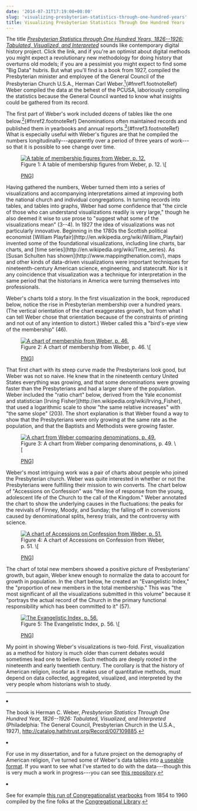 ```yaml
---
date: '2014-07-31T17:19:00+00:00'
slug: 'visualizing-presbyterian-statistics-through-one-hundred-years'
title: Visualizing Presbyterian Statistics Through One Hundred Years
---
```


The title *[Presbyterian Statistics through One Hundred Years, 1826--1926: Tabulated, Visualized, and Interpreted](http://catalog.hathitrust.org/Record/007109885)* sounds like contemporary digital history project. Click the link, and if you're an optimist about digital methods you might expect a revolutionary new methodology for doing history that overturns old models; if you are a pessimist you might expect to find some "Big Data" hubris. But what you'll find is a book from 1927, compiled the Presbyterian minister and employee of the General Council of the Presbyterian Church U.S.A., Herman Carl Weber.[<sup>1</sup>](#fn1){\#fnref1.footnoteRef} Weber compiled the data at the behest of the PCUSA, laboriously compiling the statistics because the General Council wanted to know what insights could be gathered from its record.

The first part of Weber's work included dozens of tables like the one below.[<sup>2</sup>](#fn2){\#fnref2.footnoteRef} Denominations often maintained records and published them in yearbooks and annual reports.[<sup>3</sup>](#fn3){\#fnref3.footnoteRef} What is especially useful with Weber's figures are that he compiled the numbers longitudinally---apparently over a period of three years of work---so that it is possible to see change over time.
<figure id="figure-1">
<a onclick="ga('send', 'event', { 'eventCategory': 'Figure', 'eventAction': 'View', 'eventLabel': 'weber/table'});" href='/figures/weber/table.png'><img src='/figures/weber/table.png' alt='A table of membership figures from Weber, p. 12.'></a>
<figcaption>
Figure 1: A table of membership figures from Weber, p. 12. \[

<a onclick="ga(&#39;send&#39;, &#39;event&#39;, { &#39;eventCategory&#39;: &#39;Figure&#39;, &#39;eventAction&#39;: &#39;View&#39;, &#39;eventLabel&#39;: &#39;weber/table&#39;});" href="/figures/weber/table.png">PNG</a>\]

</figcaption>
</figure>
Having gathered the numbers, Weber turned them into a series of visualizations and accompanying interpretations aimed at improving both the national church and individual congregations. In turning records into tables, and tables into graphs, Weber had some confidence that "the circle of those who can understand visualizations readily is very large," though he also deemed it wise to use prose to "suggest what some of the visualizations mean" (3--4). In 1927 the idea of visualizations was not particularly innovative. Beginning in the 1780s the Scottish political economist [William Playfair](http://en.wikipedia.org/wiki/William_Playfair) invented some of the foundational visualizations, including line charts, bar charts, and [time series](http://en.wikipedia.org/wiki/Time_series). As [Susan Schulten has shown](http://www.mappingthenation.com/), maps and other kinds of data-driven visualizations were important techniques for nineteenth-century American science, engineering, and statecraft. Nor is it any coincidence that visualization was a technique for interpretation in the same period that the historians in America were turning themselves into professionals.

Weber's charts told a story. In the first visualization in the book, reproduced below, notice the rise in Presbyterian membership over a hundred years. (The vertical orientation of the chart exaggerates growth, but from what I can tell Weber chose that orientation because of the constraints of printing and not out of any intention to distort.) Weber called this a "bird's-eye view of the membership" (46).
<figure id="figure-2">
<a onclick="ga('send', 'event', { 'eventCategory': 'Figure', 'eventAction': 'View', 'eventLabel': 'weber/membership'});" href='/figures/weber/membership.png'><img src='/figures/weber/membership.png' alt='A chart of membership from Weber, p. 46.'></a>
<figcaption>
Figure 2: A chart of membership from Weber, p. 46. \[

<a onclick="ga(&#39;send&#39;, &#39;event&#39;, { &#39;eventCategory&#39;: &#39;Figure&#39;, &#39;eventAction&#39;: &#39;View&#39;, &#39;eventLabel&#39;: &#39;weber/membership&#39;});" href="/figures/weber/membership.png">PNG</a>\]

</figcaption>
</figure>
That first chart with its steep curve made the Presbyterians look good, but Weber was not so naive. He knew that in the nineteenth century United States everything was growing, and that some denominations were growing faster than the Presbyterians and had a larger share of the population. Weber included the "ratio chart" below, derived from the Yale economist and statistician [Irving Fisher](http://en.wikipedia.org/wiki/Irving_Fisher), that used a logarithmic scale to show "the same relative increases" with "the same slope" (203). The short explanation is that Weber found a way to show that the Presbyterians were only growing at the same rate as the population, and that the Baptists and Methodists were growing faster.
<figure id="figure-3">
<a onclick="ga('send', 'event', { 'eventCategory': 'Figure', 'eventAction': 'View', 'eventLabel': 'weber/ratio'});" href='/figures/weber/ratio.png'><img src='/figures/weber/ratio.png' alt='A chart from Weber comparing denominations, p. 49.'></a>
<figcaption>
Figure 3: A chart from Weber comparing denominations, p. 49. \[

<a onclick="ga(&#39;send&#39;, &#39;event&#39;, { &#39;eventCategory&#39;: &#39;Figure&#39;, &#39;eventAction&#39;: &#39;View&#39;, &#39;eventLabel&#39;: &#39;weber/ratio&#39;});" href="/figures/weber/ratio.png">PNG</a>\]

</figcaption>
</figure>
Weber's most intriguing work was a pair of charts about people who joined the Presbyterian church. Weber was quite interested in whether or not the Presbyterians were fulfilling their mission to win converts. The chart below of "Accessions on Confession" was "the line of response from the young, adolescent life of the Church to the call of the Kingdom." Weber annotated the chart to show the underlying causes in the fluctuations: the peaks for the revivals of Finney, Moody, and Sunday; the falling off in conversions caused by denominational splits, heresy trials, and the controversy with science.
<figure id="figure-4">
<a onclick="ga('send', 'event', { 'eventCategory': 'Figure', 'eventAction': 'View', 'eventLabel': 'weber/accessions'});" href='/figures/weber/accessions.png'><img src='/figures/weber/accessions.png' alt='A chart of Accessions on Confession from Weber, p. 51.'></a>
<figcaption>
Figure 4: A chart of Accessions on Confession from Weber, p. 51. \[

<a onclick="ga(&#39;send&#39;, &#39;event&#39;, { &#39;eventCategory&#39;: &#39;Figure&#39;, &#39;eventAction&#39;: &#39;View&#39;, &#39;eventLabel&#39;: &#39;weber/accessions&#39;});" href="/figures/weber/accessions.png">PNG</a>\]

</figcaption>
</figure>
The chart of total new members showed a positive picture of Presbyterians' growth, but again, Weber knew enough to normalize the data to account for growth in population. In the chart below, he created an "Evangelistic Index," the "proportion of new members in the total membership." This was "the most significant of all the visualizations submitted in this volume" because it "portrays the actual record of the Church in the primary functional responsibility which has been committed to it" (57).
<figure id="figure-5">
<a onclick="ga('send', 'event', { 'eventCategory': 'Figure', 'eventAction': 'View', 'eventLabel': 'weber/evangelistic'});" href='/figures/weber/evangelistic.png'><img src='/figures/weber/evangelistic.png' alt='The Evangelistic Index, p. 56.'></a>
<figcaption>
Figure 5: The Evangelistic Index, p. 56. \[

<a onclick="ga(&#39;send&#39;, &#39;event&#39;, { &#39;eventCategory&#39;: &#39;Figure&#39;, &#39;eventAction&#39;: &#39;View&#39;, &#39;eventLabel&#39;: &#39;weber/evangelistic&#39;});" href="/figures/weber/evangelistic.png">PNG</a>\]

</figcaption>
</figure>
My point in showing Weber's visualizations is two-fold. First, visualization as a method for history is much older than current debates would sometimes lead one to believe. Such methods are deeply rooted in the nineteenth and early twentieth century. The corollary is that the history of American religion, insofar as it makes use of quantitative methods, must depend on data collected, aggregated, visualized, and interpreted by the very people whom historians wish to study.
<section class="footnotes">

------------------------------------------------------------------------

<li id="fn1">
<p>
The book is Herman C. Weber, <em>Presbyterian Statistics Through One Hundred Year, 1826--1926: Tabulated, Visualized, and Interpreted</em> (Philadelphia: The General Council, Presbyterian Church in the U.S.A., 1927), <a href="http://catalog.hathitrust.org/Record/007109885" class="uri">http://catalog.hathitrust.org/Record/007109885</a>.<a href="#fnref1">↩</a>
</p>
</li>
<li id="fn2">
<p>
For use in my dissertation, and for a future project on the demography of American religion, I've turned some of Weber's data tables into <a href="https://github.com/lmullen/demographics-religion/tree/master/data/weber-1927">a useable format</a>. If you want to see what I've started to do with the data---though this is very much a work in progress---you can see <a href="https://github.com/lmullen/presbyterian-analysis">this repository</a>.<a href="#fnref2">↩</a>
</p>
</li>
<li id="fn3">
<p>
See for example <a href="http://www.congregationallibrary.org/periodicals/yearbooks">this run of Congregationalist yearbooks</a> from 1854 to 1960 compiled by the fine folks at the <a href="http://www.congregationallibrary.org/">Congregational Library</a>.<a href="#fnref3">↩</a>
</p>
</li>
</section>
